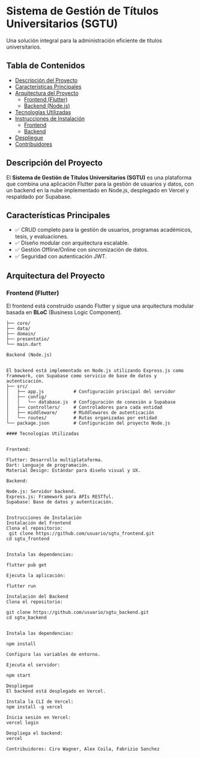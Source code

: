 # Sistema de Gestión de Títulos Universitarios (SGTU)

Una solución integral para la administración eficiente de títulos universitarios.

## Tabla de Contenidos
- [Descripción del Proyecto](#descripcion-del-proyecto)
- [Características Principales](#caracteristicas-principales)
- [Arquitectura del Proyecto](#arquitectura-del-proyecto)
    - [Frontend (Flutter)](#frontend-flutter)
    - [Backend (Node.js)](#backend-nodejs)
- [Tecnologías Utilizadas](#tecnologias-utilizadas)
- [Instrucciones de Instalación](#instrucciones-de-instalacion)
    - [Frontend](#instalacion-del-frontend)
    - [Backend](#instalacion-del-backend)
- [Despliegue](#despliegue)
- [Contribuidores](#contribuidores)

## Descripción del Proyecto
El **Sistema de Gestión de Títulos Universitarios (SGTU)** es una plataforma que combina una aplicación Flutter para la gestión de usuarios y datos, con un backend en la nube implementado en Node.js, desplegado en Vercel y respaldado por Supabase.

## Características Principales
- ✅ CRUD completo para la gestión de usuarios, programas académicos, tesis, y evaluaciones.
- ✅ Diseño modular con arquitectura escalable.
- ✅ Gestión Offline/Online con sincronización de datos.
- ✅ Seguridad con autenticación JWT.

## Arquitectura del Proyecto

### Frontend (Flutter)
El frontend está construido usando Flutter y sigue una arquitectura modular basada en **BLoC** (Business Logic Component).

```plaintext
├── core/               
├── data/               
├── domain/                
├── presentatio/              
└── main.dart                 

Backend (Node.js)


El backend está implementado en Node.js utilizando Express.js como framework, con Supabase como servicio de base de datos y autenticación.
├── src/  
│   ├── app.js           # Configuración principal del servidor  
│   ├── config/  
│   │   └── database.js  # Configuración de conexión a Supabase  
│   ├── controllers/     # Controladores para cada entidad  
│   ├── middleware/      # Middlewares de autenticación  
│   └── routes/          # Rutas organizadas por entidad  
└── package.json         # Configuración del proyecto Node.js  

#### Tecnologías Utilizadas


Frontend:

Flutter: Desarrollo multiplataforma.
Dart: Lenguaje de programación.
Material Design: Estándar para diseño visual y UX.

Backend:

Node.js: Servidor backend.
Express.js: Framework para APIs RESTful.
Supabase: Base de datos y autenticación.


Instrucciones de Instalación
Instalación del Frontend
Clona el repositorio:
 git clone https://github.com/usuario/sgtu_frontend.git
cd sgtu_frontend


Instala las dependencias:

flutter pub get

Ejecuta la aplicación:

flutter run

Instalación del Backend
Clona el repositorio:

git clone https://github.com/usuario/sgtu_backend.git
cd sgtu_backend


Instala las dependencias:

npm install

Configura las variables de entorno.

Ejecuta el servidor:

npm start

Despliegue
El backend está desplegado en Vercel.

Instala la CLI de Vercel:
npm install -g vercel

Inicia sesión en Vercel:
vercel login

Despliega el backend:
vercel

Contribuidores: Ciro Wagner, Alex Coila, Fabrizio Sanchez